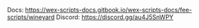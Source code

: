 Docs: https://wex-scripts-docs.gitbook.io/wex-scripts-docs/fee-scripts/wineyard
Discord: https://discord.gg/au4J5SnWPY
